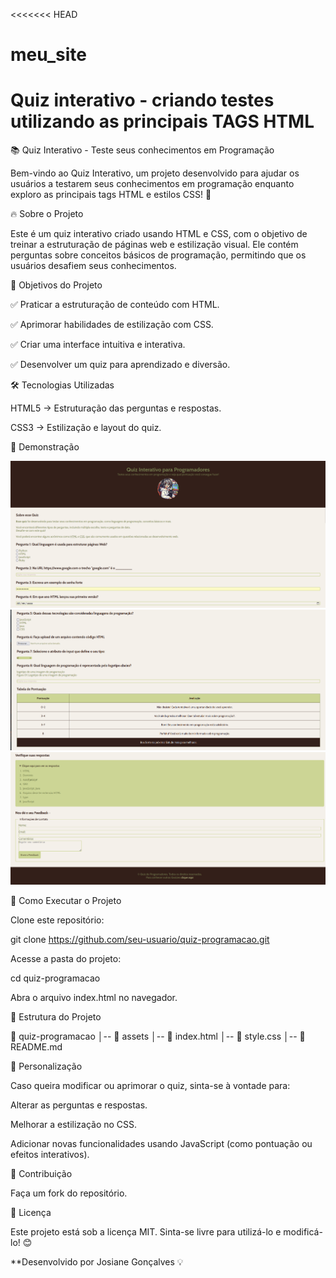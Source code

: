 <<<<<<< HEAD
# meu_site
Quiz interativo - criando testes utilizando as principais TAGS HTML
=======
📚 Quiz Interativo - Teste seus conhecimentos em Programação

Bem-vindo ao Quiz Interativo, um projeto desenvolvido para ajudar os usuários a testarem seus conhecimentos em programação enquanto exploro as principais tags HTML e estilos CSS! 🚀

🔥 Sobre o Projeto

Este é um quiz interativo criado usando HTML e CSS, com o objetivo de treinar a estruturação de páginas web e estilização visual. Ele contém perguntas sobre conceitos básicos de programação, permitindo que os usuários desafiem seus conhecimentos.

🎯 Objetivos do Projeto

✅ Praticar a estruturação de conteúdo com HTML.

✅ Aprimorar habilidades de estilização com CSS.

✅ Criar uma interface intuitiva e interativa.

✅ Desenvolver um quiz para aprendizado e diversão.

🛠️ Tecnologias Utilizadas

HTML5 → Estruturação das perguntas e respostas.

CSS3 → Estilização e layout do quiz.

📸 Demonstração

![Imagens do projeto](./assets/Captura%20de%20tela%20de%202025-02-16%2001-31-41.png)
![Imagens do projeto](./assets/Captura%20de%20tela%20de%202025-02-16%2001-32-05.png)
![Imagens do projeto](./assets/Captura%20de%20tela%20de%202025-02-16%2001-32-32.png)

🚀 Como Executar o Projeto

Clone este repositório:

git clone https://github.com/seu-usuario/quiz-programacao.git

Acesse a pasta do projeto:

cd quiz-programacao

Abra o arquivo index.html no navegador.

📌 Estrutura do Projeto

📂 quiz-programacao
│-- 📂 assets
│-- 📜 index.html
│-- 📜 style.css
│-- 📜 README.md

🎨 Personalização

Caso queira modificar ou aprimorar o quiz, sinta-se à vontade para:

Alterar as perguntas e respostas.

Melhorar a estilização no CSS.

Adicionar novas funcionalidades usando JavaScript (como pontuação ou efeitos interativos).

🤝 Contribuição


Faça um fork do repositório.


📜 Licença

Este projeto está sob a licença MIT. Sinta-se livre para utilizá-lo e modificá-lo! 😊

**Desenvolvido por Josiane Gonçalves 💡

